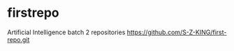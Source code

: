 # firstrepo
Artificial Intelligence batch 2 repositories
https://github.com/S-Z-KING/first-repo.git
